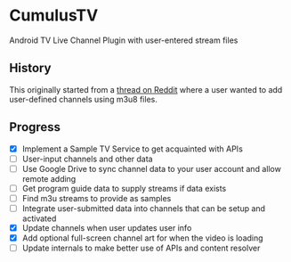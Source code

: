 # CumulusTV
Android TV Live Channel Plugin with user-entered stream files

## History
This originally started from a <a href="https://www.reddit.com/r/AndroidTV/comments/3cslyd/app_that_adds_m3u_iptv_streams_to_the_live/">thread on Reddit</a> 
where a user wanted to add user-defined channels using m3u8 files.

## Progress
* [x] Implement a Sample TV Service to get acquainted with APIs
* [ ] User-input channels and other data
* [ ] Use Google Drive to sync channel data to your user account and allow remote adding
* [ ] Get program guide data to supply streams if data exists
* [ ] Find m3u streams to provide as samples
* [ ] Integrate user-submitted data into channels that can be setup and activated
* [x] Update channels when user updates user info
* [x] Add optional full-screen channel art for when the video is loading
* [ ] Update internals to make better use of APIs and content resolver
